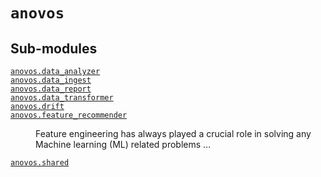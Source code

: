 # <code>anovos</code>
## Sub-modules
<dl>
<dt><code class="name"><a title="anovos.data_analyzer" href="data_analyzer/index.html">anovos.data_analyzer</a></code></dt>
<dd>
<div class="desc"></div>
</dd>
<dt><code class="name"><a title="anovos.data_ingest" href="data_ingest/index.html">anovos.data_ingest</a></code></dt>
<dd>
<div class="desc"></div>
</dd>
<dt><code class="name"><a title="anovos.data_report" href="data_report/index.html">anovos.data_report</a></code></dt>
<dd>
<div class="desc"></div>
</dd>
<dt><code class="name"><a title="anovos.data_transformer" href="data_transformer/index.html">anovos.data_transformer</a></code></dt>
<dd>
<div class="desc"></div>
</dd>
<dt><code class="name"><a title="anovos.drift" href="drift/index.html">anovos.drift</a></code></dt>
<dd>
<div class="desc"></div>
</dd>
<dt><code class="name"><a title="anovos.feature_recommender" href="feature_recommender/index.html">anovos.feature_recommender</a></code></dt>
<dd>
<div class="desc"><p>Feature engineering has always played a crucial role in solving any Machine learning (ML) related problems …</p></div>
</dd>
<dt><code class="name"><a title="anovos.shared" href="shared/index.html">anovos.shared</a></code></dt>
<dd>
<div class="desc"></div>
</dd>
</dl>